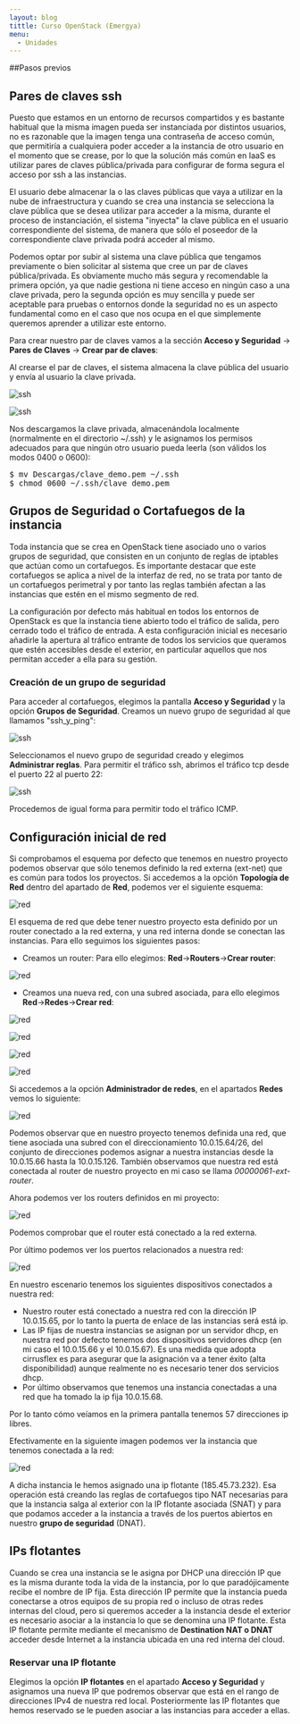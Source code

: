 ```yaml
---
layout: blog
tittle: Curso OpenStack (Emergya)
menu:
  - Unidades
---
```


##Pasos previos

## Pares de claves ssh

Puesto que estamos en un entorno de recursos compartidos y es bastante habitual
que la misma imagen pueda ser instanciada por distintos usuarios, no es
razonable que la imagen tenga una contraseña de acceso común, que permitiría a
cualquiera poder acceder a la instancia de otro usuario en el momento que se
crease, por lo que la solución más común en IaaS es utilizar pares de claves
pública/privada para configurar de forma segura el acceso por ssh a las
instancias.

El usuario debe almacenar la o las claves públicas que vaya a utilizar en la
nube de infraestructura y cuando se crea una instancia se selecciona la clave
pública que se desea utilizar para acceder a la misma, durante el proceso de
instanciación, el sistema "inyecta" la clave pública en el usuario
correspondiente del sistema, de manera que sólo el poseedor de la
correspondiente clave privada podrá acceder al mismo. 

Podemos optar por subir al sistema una clave pública que tengamos previamente o
bien solicitar al sistema que cree un par de claves pública/privada. Es
obviamente mucho más segura y recomendable la primera opción, ya que nadie
gestiona ni tiene acceso en ningún caso a una clave privada, pero la segunda
opción es muy sencilla y puede ser aceptable para pruebas o entornos donde la
seguridad no es un aspecto fundamental como en el caso que nos ocupa en el 
que simplemente queremos aprender a utilizar este entorno.

Para crear nuestro par de claves vamos a la sección **Acceso y Seguridad** -> **Pares de Claves** -> **Crear par de claves**:

Al crearse el par de claves, el sistema almacena la clave pública del usuario y
envía al usuario la clave privada.
	

![ssh](img/previos/01.png)

![ssh](img/previos/02.png)


Nos descargamos la clave privada, almacenándola localmente (normalmente en el
directorio ~/.ssh) y le asignamos los permisos adecuados para que ningún otro
usuario pueda leerla (son válidos los modos 0400 o 0600):

<pre>
$ mv Descargas/clave_demo.pem ~/.ssh
$ chmod 0600 ~/.ssh/clave_demo.pem
</pre>

## Grupos de Seguridad o Cortafuegos de la instancia

Toda instancia que se crea en OpenStack tiene asociado uno o varios grupos de
seguridad, que consisten en un conjunto de reglas de iptables que actúan como un
cortafuegos. Es importante destacar que este cortafuegos se aplica a nivel de la
interfaz de red, no se trata por tanto de un cortafuegos perimetral y por tanto
las reglas también afectan a las instancias que estén en el mismo segmento de red.

La configuración por defecto más habitual en todos los entornos de OpenStack es
que la instancia tiene abierto todo el tráfico de salida, pero cerrado todo el
tráfico de entrada. A esta configuración inicial es necesario añadirle la
apertura al tráfico entrante de todos los servicios que queramos que estén
accesibles desde el exterior, en particular aquellos que nos permitan acceder a
ella para su gestión.

### Creación de un grupo de seguridad

Para acceder al cortafuegos, elegimos la pantalla **Acceso y Seguridad**
y la opción **Grupos de Seguridad**. Creamos un nuevo grupo de seguridad al que llamamos
"ssh_y_ping":


![ssh](img/previos/03.png)


Seleccionamos el nuevo grupo de seguridad creado y elegimos **Administrar reglas**. Para permitir el tráfico ssh, abrimos el tráfico tcp desde el puerto 22
al puerto 22:


![ssh](img/previos/04.png)


Procedemos de igual forma para permitir todo el tráfico ICMP.

## Configuración inicial de red

Si comprobamos el esquema por defecto que tenemos en nuestro proyecto podemos observar que sólo tenemos definido la red externa (ext-net) que es común para todos los proyectos. Si accedemos a la opción **Topología de Red** dentro del apartado de **Red**, podemos ver el siguiente esquema:

![red](img/previos/red1.png)

El esquema de red que debe tener nuestro proyecto esta definido por un router conectado a la red externa, y una red interna donde se conectan las instancias. Para ello seguimos los siguientes pasos:

* Creamos un router: Para ello elegimos: **Red**->**Routers**->**Crear router**:

![red](img/previos/red2.png)

* Creamos una nueva red, con una subred asociada, para ello elegimos **Red**->**Redes**->**Crear red**:

![red](img/previos/red3.png)

![red](img/previos/red4.png)

![red](img/previos/red5.png)







![red](img/red1.png)

Si accedemos a la opción **Administrador de redes**, en el apartados **Redes** vemos lo siguiente:

![red](img/previo1.png)

Podemos observar que en nuestro proyecto tenemos definida una red, que tiene asociada una subred con el direccionamiento 10.0.15.64/26, del conjunto de direcciones podemos asignar a nuestra instancias desde la 10.0.15.66 hasta la 10.0.15.126. También observamos que nuestra red está conectada al router de nuestro proyecto en mi caso se llama *00000061-ext-router*.

Ahora podemos ver los routers definidos en mi proyecto:

![red](img/previo2.png)

Podemos comprobar que el router está conectado a la red externa.

Por último podemos ver los puertos relacionados a nuestra red:

![red](img/previo3.png)

En nuestro escenario tenemos los siguientes dispositivos conectados a nuestra red:

* Nuestro router está conectado a nuestra red con la dirección IP 10.0.15.65, por lo tanto la puerta de enlace de las instancias será está ip.
* Las IP fijas de nuestra instancias se asignan por un servidor dhcp, en nuestra red por defecto tenemos dos dispositivos servidores dhcp (en mi caso el 10.0.15.66 y el 10.0.15.67). Es una medida que adopta cirrusflex es para asegurar que la asignación va a tener éxito (alta disponibilidad) aunque realmente no es necesario tener dos servicios dhcp.
* Por último observamos que tenemos una instancia conectadas a una red que ha tomado la ip fija 10.0.15.68.

Por lo tanto cómo veíamos en la primera pantalla tenemos 57 direcciones ip libres.

Efectivamente en la siguiente imagen podemos ver la instancia que tenemos conectada a la red:

![red](img/previo4.png)

A dicha instancia le hemos asignado una ip flotante (185.45.73.232). Esa operación está creando las reglas de cortafuegos tipo NAT necesarias para que la instancia salga al exterior con la IP flotante asociada (SNAT) y para que podamos acceder a la instancia a través de los puertos abiertos en nuestro **grupo de seguridad** (DNAT).







## IPs flotantes 	

Cuando se crea una instancia se le asigna por DHCP una dirección IP que es la
misma durante toda la vida de la instancia, por lo que paradójicamente recibe el
nombre de IP fija. Esta dirección IP permite que la instancia pueda conectarse a
otros equipos de su propia red o incluso de otras redes internas del cloud, pero
si queremos acceder a la instancia desde el exterior es necesario asociar a la
instancia lo que se denomina una IP flotante. Esta IP flotante permite mediante el mecanismo de **Destination
NAT o DNAT** acceder desde Internet a la instancia ubicada en una red interna del
cloud.

### Reservar una IP flotante

Elegimos la opción **IP flotantes** en el apartado **Acceso y Seguridad**
y asignamos una nueva IP que podremos observar que está en el rango de
direcciones IPv4 de nuestra red local. Posteriormente las IP flotantes que hemos reservado se le pueden asociar a las instancias para acceder a ellas.
